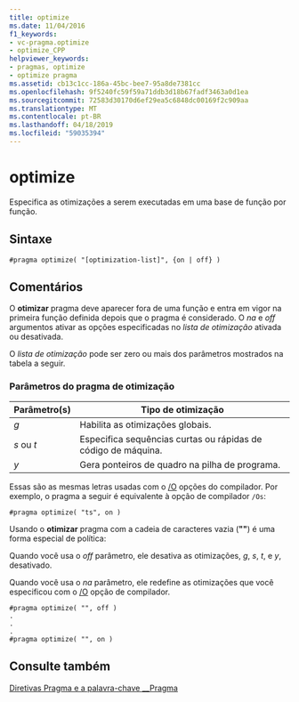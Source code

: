 ```yaml
---
title: optimize
ms.date: 11/04/2016
f1_keywords:
- vc-pragma.optimize
- optimize_CPP
helpviewer_keywords:
- pragmas, optimize
- optimize pragma
ms.assetid: cb13c1cc-186a-45bc-bee7-95a8de7381cc
ms.openlocfilehash: 9f5240fc59f59a71ddb3d18b67fadf3463a0d1ea
ms.sourcegitcommit: 72583d30170d6ef29ea5c6848dc00169f2c909aa
ms.translationtype: MT
ms.contentlocale: pt-BR
ms.lasthandoff: 04/18/2019
ms.locfileid: "59035394"
---
```

# <a name="optimize"></a>optimize

Especifica as otimizações a serem executadas em uma base de função por função.

## <a name="syntax"></a>Sintaxe

```
#pragma optimize( "[optimization-list]", {on | off} )
```

## <a name="remarks"></a>Comentários

O **otimizar** pragma deve aparecer fora de uma função e entra em vigor na primeira função definida depois que o pragma é considerado. O *na* e *off* argumentos ativar as opções especificadas no *lista de otimização* ativada ou desativada.

O *lista de otimização* pode ser zero ou mais dos parâmetros mostrados na tabela a seguir.

### <a name="parameters-of-the-optimize-pragma"></a>Parâmetros do pragma de otimização

|Parâmetro(s)|Tipo de otimização|
|--------------------|--------------------------|
|*g*|Habilita as otimizações globais.|
|*s* ou *t*|Especifica sequências curtas ou rápidas de código de máquina.|
|*y*|Gera ponteiros de quadro na pilha de programa.|

Essas são as mesmas letras usadas com o [/O](../build/reference/o-options-optimize-code.md) opções do compilador. Por exemplo, o pragma a seguir é equivalente à opção de compilador `/Os`:

```
#pragma optimize( "ts", on )
```

Usando o **otimizar** pragma com a cadeia de caracteres vazia (**""**) é uma forma especial de política:

Quando você usa o *off* parâmetro, ele desativa as otimizações, *g*, *s*, *t*, e *y*, desativado.

Quando você usa o *na* parâmetro, ele redefine as otimizações que você especificou com o [/O](../build/reference/o-options-optimize-code.md) opção de compilador.

```
#pragma optimize( "", off )
.
.
.
#pragma optimize( "", on )
```

## <a name="see-also"></a>Consulte também

[Diretivas Pragma e a palavra-chave __Pragma](../preprocessor/pragma-directives-and-the-pragma-keyword.md)